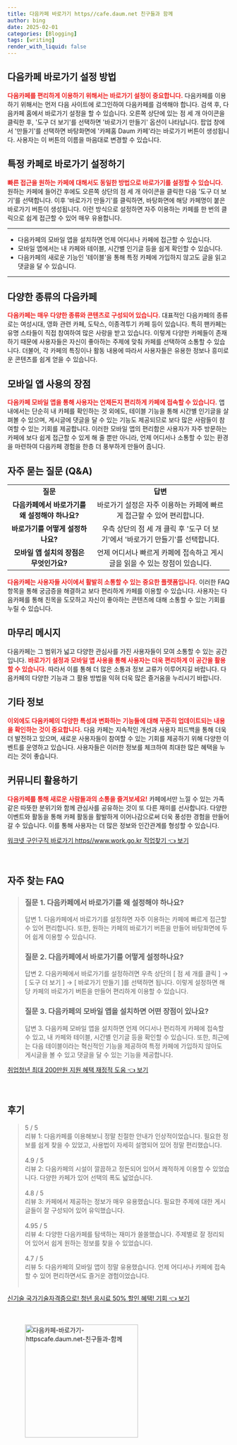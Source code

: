 ```yaml
---
title: 다음카페 바로가기 https//cafe.daum.net 친구들과 함께
author: bing
date: 2025-02-01
categories: [Blogging]
tags: [writing]
render_with_liquid: false
---
```



<h2 id='다음카페_바로가기_방법'>다음카페 바로가기 설정 방법</h2>

<p><b><span style="color: #ee2323;">다음카페를 편리하게 이용하기 위해서는 바로가기 설정이 중요합니다.</span></b> 다음카페를 이용하기 위해서는 먼저 다음 사이트에 로그인하여 다음카페를 검색해야 합니다. 검색 후, 다음카페 홈에서 바로가기 설정을 할 수 있습니다. 오른쪽 상단에 있는 점 세 개 아이콘을 클릭한 후, '도구 더 보기'를 선택하면 '바로가기 만들기' 옵션이 나타납니다. 팝업 창에서 '만들기'를 선택하면 바탕화면에 '카페홈 Daum 카페'라는 바로가기 버튼이 생성됩니다. 사용자는 이 버튼의 이름을 마음대로 변경할 수 있습니다.</p>

<h2 id='특정_카페로_바로가기_설정'>특정 카페로 바로가기 설정하기</h2>

<p><b><span style="color: #ee2323;">빠른 접근을 원하는 카페에 대해서도 동일한 방법으로 바로가기를 설정할 수 있습니다.</span></b> 원하는 카페에 들어간 후에도 오른쪽 상단의 점 세 개 아이콘을 클릭한 다음 '도구 더 보기'를 선택합니다. 이후 '바로가기 만들기'를 클릭하면, 바탕화면에 해당 카페명이 붙은 바로가기 버튼이 생성됩니다. 이런 방식으로 설정하면 자주 이용하는 카페를 한 번의 클릭으로 쉽게 접근할 수 있어 매우 유용합니다.</p>

<hr />

<ul>
    <li>다음카페의 모바일 앱을 설치하면 언제 어디서나 카페에 접근할 수 있습니다.</li>
    <li>모바일 앱에서는 내 카페와 테이블, 시간별 인기글 등을 쉽게 확인할 수 있습니다.</li>
    <li>다음카페의 새로운 기능인 '테이블'을 통해 특정 카페에 가입하지 않고도 글을 읽고 댓글을 달 수 있습니다.</li>
</ul>

<hr />

<h2 id='다양한_다음카페_종류'>다양한 종류의 다음카페</h2>

<p><b><span style="color: #ee2323;">다음카페는 매우 다양한 종류와 콘텐츠로 구성되어 있습니다.</span></b> 대표적인 다음카페의 종류로는 여성시대, 영화 관련 카페, 도탁스, 이종격투기 카페 등이 있습니다. 특히 팬카페는 유명 스타들이 직접 참여하여 많은 사랑을 받고 있습니다. 이렇게 다양한 카페들이 존재하기 때문에 사용자들은 자신이 좋아하는 주제에 맞춰 카페를 선택하여 소통할 수 있습니다. 더불어, 각 카페의 특징이나 활동 내용에 따라서 사용자들은 유용한 정보나 흥미로운 콘텐츠를 쉽게 얻을 수 있습니다.</p>

<h2 id='모바일_앱_사용_장점'>모바일 앱 사용의 장점</h2>

<p><b><span style="color: #ee2323;">다음카페 모바일 앱을 통해 사용자는 언제든지 편리하게 카페에 접속할 수 있습니다.</span></b> 앱 내에서는 단순히 내 카페를 확인하는 것 외에도, 테이블 기능을 통해 시간별 인기글을 살펴볼 수 있으며, 게시글에 댓글을 달 수 있는 기능도 제공되므로 보다 많은 사람들이 참여할 수 있는 기회를 제공합니다. 이러한 모바일 앱의 편리함은 사용자가 자주 방문하는 카페에 보다 쉽게 접근할 수 있게 해 줄 뿐만 아니라, 언제 어디서나 소통할 수 있는 환경을 마련하여 다음카페 경험을 한층 더 풍부하게 만들어 줍니다.</p>

<h2 id='자주_묻는_질문'>자주 묻는 질문 (Q&A)</h2>

<table>
    <tr>
        <td style="text-align: center; height: 17px;"><b>질문</b></td>
        <td style="text-align: center; height: 17px;"><b>답변</b></td>
    </tr>
    <tr>
        <td style="text-align: center; height: 17px;"><b>다음카페에서 바로가기를 왜 설정해야 하나요?</b></td>
        <td style="text-align: center; height: 17px;">바로가기 설정은 자주 이용하는 카페에 빠르게 접근할 수 있어 편리합니다.</td>
    </tr>
    <tr>
        <td style="text-align: center; height: 17px;"><b>바로가기를 어떻게 설정하나요?</b></td>
        <td style="text-align: center; height: 17px;">우측 상단의 점 세 개 클릭 후 '도구 더 보기'에서 '바로가기 만들기'를 선택합니다.</td>
    </tr>
    <tr>
        <td style="text-align: center; height: 17px;"><b>모바일 앱 설치의 장점은 무엇인가요?</b></td>
        <td style="text-align: center; height: 17px;">언제 어디서나 빠르게 카페에 접속하고 게시글을 읽을 수 있는 장점이 있습니다.</td>
    </tr>
</table>

<p><b><span style="color: #ee2323;">다음카페는 사용자들 사이에서 활발히 소통할 수 있는 중요한 플랫폼입니다.</span></b> 이러한 FAQ 항목을 통해 궁금증을 해결하고 보다 편리하게 카페를 이용할 수 있습니다. 사용자는 다음카페를 통해 친목을 도모하고 자신이 좋아하는 콘텐츠에 대해 소통할 수 있는 기회를 누릴 수 있습니다.</p>

<h2 id='마무리_메시지'>마무리 메시지</h2>

<p>다음카페는 그 범위가 넓고 다양한 관심사를 가진 사용자들이 모여 소통할 수 있는 공간입니다. <b><span style="color: #ee2323;">바로가기 설정과 모바일 앱 사용을 통해 사용자는 더욱 편리하게 이 공간을 활용할 수 있습니다.</span></b> 따라서 이를 통해 더 많은 소통과 정보 교류가 이루어지길 바랍니다. 다음카페의 다양한 기능과 그 활용 방법을 익혀 더욱 많은 즐거움을 누리시기 바랍니다.</p>

<h2 id='기타_정보'>기타 정보</h2>

<p><b><span style="color: #ee2323;">이외에도 다음카페의 다양한 특성과 변화하는 기능들에 대해 꾸준히 업데이트되는 내용을 확인하는 것이 중요합니다.</span></b> 다음 카페는 지속적인 개선과 사용자 피드백을 통해 더욱 더 발전하고 있으며, 새로운 사용자들이 참여할 수 있는 기회를 제공하기 위해 다양한 이벤트를 운영하고 있습니다. 사용자들은 이러한 정보를 체크하여 최대한 많은 혜택을 누리는 것이 좋습니다.</p>

<h2 id='커뮤니티_활용하기'>커뮤니티 활용하기</h2>

<p><b><span style="color: #ee2323;">다음카페를 통해 새로운 사람들과의 소통을 즐겨보세요!</span></b> 카페에서만 느낄 수 있는 가족같은 따뜻한 분위기와 함께 관심사를 공유하는 것이 또 다른 재미를 선사합니다. 다양한 이벤트와 활동을 통해 카페 활동을 활발하게 이어나감으로써 더욱 풍성한 경험을 만들어 갈 수 있습니다. 이를 통해 사용자는 더 많은 정보와 인간관계를 형성할 수 있습니다.</p>


<p><a class="click-button" title="워크넷 구인구직 바로가기 https//www.work.go.kr 직업찾기" href="https://adkhouse.github.io/posts/%EC%9B%8C%ED%81%AC%EB%84%B7-%EA%B5%AC%EC%9D%B8%EA%B5%AC%EC%A7%81-%EB%B0%94%EB%A1%9C%EA%B0%80%EA%B8%B0-httpswww.work.go.kr-%EC%A7%81%EC%97%85%EC%B0%BE%EA%B8%B0/" rel="dofollow">워크넷 구인구직 바로가기 https//www.work.go.kr 직업찾기 👈 보기</a></p><br>
<h2 id='자주_찾는_FAQ'>자주 찾는 FAQ</h2>
<div itemscope="" itemtype="https://schema.org/FAQPage"> 
<blockquote> 
<div itemscope="" itemprop="mainEntity" itemtype="https://schema.org/Question"> 
<h3 itemprop="name">질문 1. 다음카페에서 바로가기를 왜 설정해야 하나요?</h3> 
<div itemscope="" itemprop="acceptedAnswer" itemtype="https://schema.org/Answer"> 
<span itemprop="text"> 
<p>답변 1. 다음카페에서 바로가기를 설정하면 자주 이용하는 카페에 빠르게 접근할 수 있어 편리합니다. 또한, 원하는 카페의 바로가기 버튼을 만들어 바탕화면에 두어 쉽게 이용할 수 있습니다.</p> 
</span> 
</div> 
</div> 
<div itemscope="" itemprop="mainEntity" itemtype="https://schema.org/Question"> 
<h3 itemprop="name">질문 2. 다음카페에서 바로가기를 어떻게 설정하나요?</h3> 
<div itemscope="" itemprop="acceptedAnswer" itemtype="https://schema.org/Answer"> 
<span itemprop="text"> 
<p>답변 2. 다음카페에서 바로가기를 설정하려면 우측 상단의 [ 점 세 개를 클릭 ] → [ 도구 더 보기 ] → [ 바로가기 만들기 ]를 선택하면 됩니다. 이렇게 설정하면 해당 카페의 바로가기 버튼을 만들어 편리하게 이용할 수 있습니다.</p> 
</span> 
</div> 
</div> 
<div itemscope="" itemprop="mainEntity" itemtype="https://schema.org/Question"> 
<h3 itemprop="name">질문 3. 다음카페의 모바일 앱을 설치하면 어떤 장점이 있나요?</h3> 
<div itemscope="" itemprop="acceptedAnswer" itemtype="https://schema.org/Answer"> 
<span itemprop="text"> 
<p>답변 3. 다음카페 모바일 앱을 설치하면 언제 어디서나 편리하게 카페에 접속할 수 있고, 내 카페와 테이블, 시간별 인기글 등을 확인할 수 있습니다. 또한, 최근에는 다음 테이블이라는 혁신적인 기능을 제공하여 특정 카페에 가입하지 않아도 게시글을 볼 수 있고 댓글을 달 수 있는 기능을 제공합니다.</p> 
</span> 
</div> 
</div> 
</blockquote> 
</div>
<p><a class="click-button" title="취업청년 최대 200만원 지원 혜택 재정적 도움" href="https://adkhouse.github.io/posts/%EC%B7%A8%EC%97%85%EC%B2%AD%EB%85%84-%EC%B5%9C%EB%8C%80-200%EB%A7%8C%EC%9B%90-%EC%A7%80%EC%9B%90-%ED%98%9C%ED%83%9D-%EC%9E%AC%EC%A0%95%EC%A0%81-%EB%8F%84%EC%9B%80/" rel="dofollow">취업청년 최대 200만원 지원 혜택 재정적 도움 👈 보기</a></p><br>
<h2 id='후기'>후기</h2>
<div itemscope itemtype="https://schema.org/Product">
  <blockquote>
  <div itemprop="review" itemscope itemtype="https://schema.org/Review">
      <div itemprop="reviewRating" itemscope itemtype="https://schema.org/Rating"> <span itemprop="ratingValue">5</span> / <span itemprop="bestRating">5</span> </div>
      <span itemprop="reviewBody">리뷰 1: 다음카페를 이용해보니 정말 친절한 안내가 인상적이었습니다. 필요한 정보를 쉽게 찾을 수 있었고, 사용법이 자세히 설명되어 있어 정말 편리했습니다.</span>
  </div>
  <br>
  <div itemprop="review" itemscope itemtype="https://schema.org/Review">
      <div itemprop="reviewRating" itemscope itemtype="https://schema.org/Rating"> <span itemprop="ratingValue">4.9</span> / <span itemprop="bestRating">5</span> </div>
      <span itemprop="reviewBody">리뷰 2: 다음카페의 시설이 깔끔하고 정돈되어 있어서 쾌적하게 이용할 수 있었습니다. 다양한 카페가 있어 선택의 폭도 넓었습니다.</span>
  </div>
  <br>
  <div itemprop="review" itemscope itemtype="https://schema.org/Review">
      <div itemprop="reviewRating" itemscope=itemtype="https://schema.org/Rating"> <span itemprop="ratingValue">4.8</span> / <span itemprop="bestRating">5</span> </div>
      <span itemprop="reviewBody">리뷰 3: 카페에서 제공하는 정보가 매우 유용했습니다. 필요한 주제에 대한 게시글들이 잘 구성되어 있어 유익했습니다.</span>
  </div>
  <br>
  <div itemprop="review" itemscope itemtype="https://schema.org/Review">
      <div itemprop="reviewRating" itemscope=itemtype="https://schema.org/Rating"> <span itemprop="ratingValue">4.95</span> / <span itemprop="bestRating">5</span> </div>
      <span itemprop="reviewBody">리뷰 4: 다양한 다음카페를 탐색하는 재미가 쏠쏠했습니다. 주제별로 잘 정리되어 있어서 쉽게 원하는 정보를 찾을 수 있었습니다.</span>
  </div>
  <br>
  <div itemprop="review" itemscope itemtype="https://schema.org/Review">
      <div itemprop="reviewRating" itemscope=itemtype="https://schema.org/Rating"> <span itemprop="ratingValue">4.7</span> / <span itemprop="bestRating">5</span> </div>
      <span itemprop="reviewBody">리뷰 5: 다음카페의 모바일 앱이 정말 유용했습니다. 언제 어디서나 카페에 접속할 수 있어 편리하면서도 즐거운 경험이었습니다.</span>
  </div>
  <br>
  </blockquote>
</div>
<p><a class="click-button" title="신기술 국가기술자격증으로! 청년 응시료 50% 할인 혜택! 기회" href="https://adkhouse.github.io/posts/%EC%8B%A0%EA%B8%B0%EC%88%A0-%EA%B5%AD%EA%B0%80%EA%B8%B0%EC%88%A0%EC%9E%90%EA%B2%A9%EC%A6%9D%EC%9C%BC%EB%A1%9C!-%EC%B2%AD%EB%85%84-%EC%9D%91%EC%8B%9C%EB%A3%8C-50-%ED%95%A0%EC%9D%B8-%ED%98%9C%ED%83%9D!-%EA%B8%B0%ED%9A%8C/" rel="dofollow">신기술 국가기술자격증으로! 청년 응시료 50% 할인 혜택! 기회 👈 보기</a></p><br>
<figure class="image"><img src="https://adkhouse.github.io/assets/img/thumbnail/다음카페-바로가기-httpscafe.daum.net-친구들과-함께.webp" alt="다음카페-바로가기-httpscafe.daum.net-친구들과-함께" width="256" height="256"></figure>